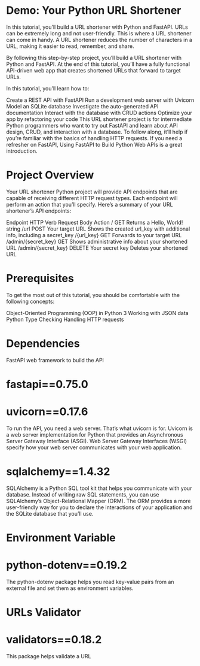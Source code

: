# Demo: Your Python URL Shortener
In this tutorial, you’ll build a URL shortener with Python and FastAPI. URLs can be extremely long and not user-friendly. This is where a URL shortener can come in handy. A URL shortener reduces the number of characters in a URL, making it easier to read, remember, and share.

By following this step-by-step project, you’ll build a URL shortener with Python and FastAPI. At the end of this tutorial, you’ll have a fully functional API-driven web app that creates shortened URLs that forward to target URLs.

In this tutorial, you’ll learn how to:

Create a REST API with FastAPI
Run a development web server with Uvicorn
Model an SQLite database
Investigate the auto-generated API documentation
Interact with the database with CRUD actions
Optimize your app by refactoring your code
This URL shortener project is for intermediate Python programmers who want to try out FastAPI and learn about API design, CRUD, and interaction with a database. To follow along, it’ll help if you’re familiar with the basics of handling HTTP requests. If you need a refresher on FastAPI, Using FastAPI to Build Python Web APIs is a great introduction.


# Project Overview
Your URL shortener Python project will provide API endpoints that are capable of receiving different HTTP request types. Each endpoint will perform an action that you’ll specify. Here’s a summary of your URL shortener’s API endpoints:

Endpoint	HTTP Verb	Request Body	Action
/	GET		Returns a Hello, World! string
/url	POST	Your target URL	Shows the created url_key with additional info, including a secret_key
/{url_key}	GET		Forwards to your target URL
/admin/{secret_key}	GET		Shows administrative info about your shortened URL
/admin/{secret_key}	DELETE	Your secret key	Deletes your shortened URL

# Prerequisites
To get the most out of this tutorial, you should be comfortable with the following concepts:

Object-Oriented Programming (OOP) in Python 3
Working with JSON data
Python Type Checking
Handling HTTP requests


# Dependencies
FastAPI web framework to build the API
# fastapi==0.75.0 

# uvicorn==0.17.6
To run the API, you need a web server. That’s what uvicorn is for. Uvicorn is a web server implementation for Python that provides an Asynchronous Server Gateway Interface (ASGI). Web Server Gateway Interfaces (WSGI) specify how your web server communicates with your web application.

# sqlalchemy==1.4.32
SQLAlchemy is a Python SQL tool kit that helps you communicate with your database. Instead of writing raw SQL statements, you can use SQLAlchemy’s Object-Relational Mapper (ORM). The ORM provides a more user-friendly way for you to declare the interactions of your application and the SQLite database that you’ll use.

# Environment Variable 
# python-dotenv==0.19.2
The python-dotenv package helps you read key-value pairs from an external file and set them as environment variables.

# URLs Validator
# validators==0.18.2
This package helps validate a URL